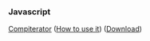 ### Javascript

[Compiterator](compiterator/index.html)
([How to use it](https://github.com/MagicGonads/MagicGonads.github.io/wiki/Compiterator:-The-Chaos-Game)) ([Download](https://github.com/AEFGP/AEFGP.github.io/releases/tag/compiterator_1.7))
